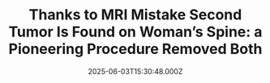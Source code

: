 ---
title: "Thanks to MRI Mistake Second Tumor Is Found on Woman’s Spine: a Pioneering Procedure Removed Both"
date: 2025-06-03T15:30:48.000Z
category: Human Kindness
externalLink: "https://www.goodnewsnetwork.org/thanks-to-mri-mistake-second-tumor-was-found-on-womans-spine-both-removed-in-pioneering-procedure/"
image: ""
excerpt: "Struck by one of the rarest cancer diagnoses possible, a young woman has recovered from a never-before-performed surgery and radiation therapy to come out disease free. Diagnosed with two bone tumors, the hospital only found the second one because somebody performed an MRI scan at a spot that was lower on her spine than they […] The post Thanks to…"
---